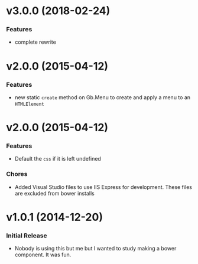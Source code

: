 ﻿<a name="v0.0.0"></a>
# v3.0.0 (2018-02-24) #

### Features
- complete rewrite

<a name="v2.1.0"></a>
# v2.0.0 (2015-04-12) #

### Features
- new static `create` method on Gb.Menu to create and apply a menu to an `HTMLElement`

<a name="v2.0.0"></a>
# v2.0.0 (2015-04-12) #

### Features
- Default the `css` if it is left undefined

### Chores
- Added Visual Studio files to use IIS Express for development. These files are excluded from bower installs

<a name="v1.0.1"></a>
# v1.0.1 (2014-12-20) #

### Initial Release
- Nobody is using this but me but I wanted to study making a bower component. It was fun.
 